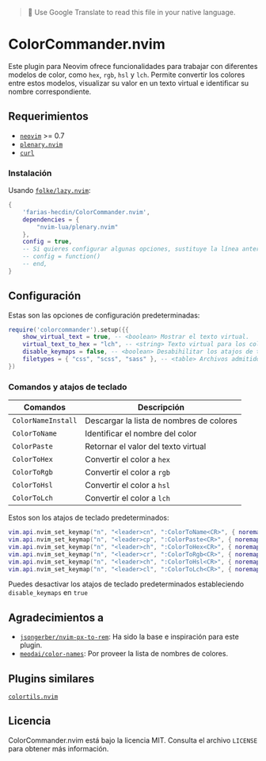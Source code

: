 > 📌 Use Google Translate to read this file in your native language.

# ColorCommander.nvim

Este plugin para Neovim ofrece funcionalidades para trabajar con diferentes modelos de color, como `hex`, `rgb`, `hsl` y `lch`. Permite convertir los colores entre estos modelos, visualizar su valor en un texto virtual e identificar su nombre correspondiente.

## Requerimientos

* [`neovim`](https://github.com/neovim/neovim) >= 0.7
* [`plenary.nvim`](https://github.com/nvim-lua/plenary.nvim)
* [`curl`](https://curl.se)

### Instalación

Usando [`folke/lazy.nvim`](https://github.com/folke/lazy.nvim):

```lua
{
    'farias-hecdin/ColorCommander.nvim',
    dependencies = {
        "nvim-lua/plenary.nvim"
    },
    config = true,
    -- Si quieres configurar algunas opciones, sustituye la línea anterior con:
    -- config = function()
    -- end,
}
```

## Configuración

Estas son las opciones de configuración predeterminadas:

```lua
require('colorcommander').setup({{
    show_virtual_text = true, -- <boolean> Mostrar el texto virtual.
    virtual_text_to_hex = "lch", -- <string> Texto virtual para los colores hex ('rgb', 'hsl' o 'lch').
    disable_keymaps = false, -- <boolean> Desabihilitar los atajos de teclado.
    filetypes = { "css", "scss", "sass" }, -- <table> Archivos admitidos.
})
```

### Comandos y atajos de teclado

| Comandos           | Descripción                         |
| -------------      | ----------------------------------- |
| `ColorNameInstall` | Descargar la lista de nombres de colores |
| `ColorToName`      | Identificar el nombre del color |
| `ColorPaste`       | Retornar el valor del texto virtual |
| `ColorToHex`       | Convertir el color a `hex` |
| `ColorToRgb`       | Convertir el color a `rgb` |
| `ColorToHsl`       | Convertir el color a `hsl` |
| `ColorToLch`       | Convertir el color a `lch` |

Estos son los atajos de teclado predeterminados:

```lua
vim.api.nvim_set_keymap("n", "<leader>cn", ":ColorToName<CR>", { noremap = true, silent = true })
vim.api.nvim_set_keymap("n", "<leader>cp", ":ColorPaste<CR>", { noremap = true, silent = true })
vim.api.nvim_set_keymap("n", "<leader>ch", ":ColorToHex<CR>", { noremap = true, silent = true })
vim.api.nvim_set_keymap("n", "<leader>cr", ":ColorToRgb<CR>", { noremap = true, silent = true })
vim.api.nvim_set_keymap("n", "<leader>ch", ":ColorToHsl<CR>", { noremap = true, silent = true })
vim.api.nvim_set_keymap("n", "<leader>cl", ":ColorToLch<CR>", { noremap = true, silent = true })
```

Puedes desactivar los atajos de teclado predeterminados estableciendo `disable_keymaps` en `true`

## Agradecimientos a

* [`jsongerber/nvim-px-to-rem`](https://github.com/jsongerber/nvim-px-to-rem): Ha sido la base e inspiración para este plugin.
* [`meodai/color-names`](https://github.com/meodai/color-names): Por proveer la lista de nombres de colores.

## Plugins similares

[`colortils.nvim`](https://github.com/nvim-colortils/colortils.nvim)

## Licencia

ColorCommander.nvim está bajo la licencia MIT. Consulta el archivo `LICENSE` para obtener más información.
